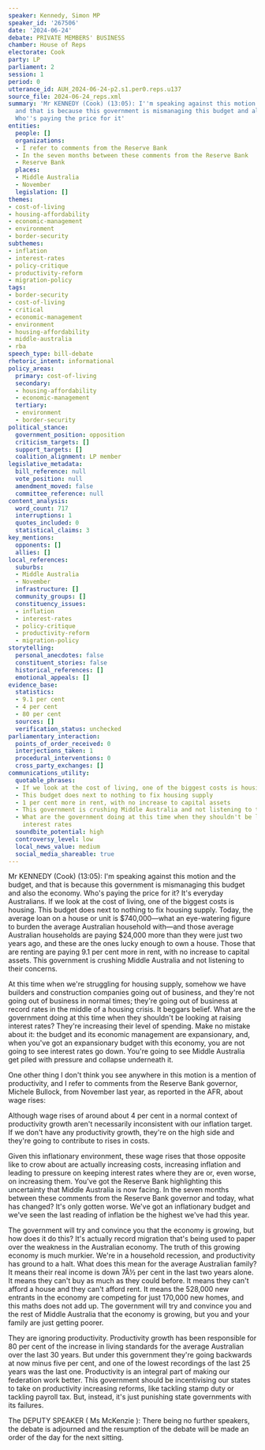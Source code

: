 ```yaml
---
speaker: Kennedy, Simon MP
speaker_id: '267506'
date: '2024-06-24'
debate: PRIVATE MEMBERS' BUSINESS
chamber: House of Reps
electorate: Cook
party: LP
parliament: 2
session: 1
period: 0
utterance_id: AUH_2024-06-24-p2.s1.per0.reps.u137
source_file: 2024-06-24_reps.xml
summary: 'Mr KENNEDY (Cook) (13:05): I''m speaking against this motion and the budget,
  and that is because this government is mismanaging this budget and also the economy.
  Who''s paying the price for it'
entities:
  people: []
  organizations:
  - I refer to comments from the Reserve Bank
  - In the seven months between these comments from the Reserve Bank
  - Reserve Bank
  places:
  - Middle Australia
  - November
  legislation: []
themes:
- cost-of-living
- housing-affordability
- economic-management
- environment
- border-security
subthemes:
- inflation
- interest-rates
- policy-critique
- productivity-reform
- migration-policy
tags:
- border-security
- cost-of-living
- critical
- economic-management
- environment
- housing-affordability
- middle-australia
- rba
speech_type: bill-debate
rhetoric_intent: informational
policy_areas:
  primary: cost-of-living
  secondary:
  - housing-affordability
  - economic-management
  tertiary:
  - environment
  - border-security
political_stance:
  government_position: opposition
  criticism_targets: []
  support_targets: []
  coalition_alignment: LP member
legislative_metadata:
  bill_reference: null
  vote_position: null
  amendment_moved: false
  committee_reference: null
content_analysis:
  word_count: 717
  interruptions: 1
  quotes_included: 0
  statistical_claims: 3
key_mentions:
  opponents: []
  allies: []
local_references:
  suburbs:
  - Middle Australia
  - November
  infrastructure: []
  community_groups: []
  constituency_issues:
  - inflation
  - interest-rates
  - policy-critique
  - productivity-reform
  - migration-policy
storytelling:
  personal_anecdotes: false
  constituent_stories: false
  historical_references: []
  emotional_appeals: []
evidence_base:
  statistics:
  - 9.1 per cent
  - 4 per cent
  - 80 per cent
  sources: []
  verification_status: unchecked
parliamentary_interaction:
  points_of_order_received: 0
  interjections_taken: 1
  procedural_interventions: 0
  cross_party_exchanges: []
communications_utility:
  quotable_phrases:
  - If we look at the cost of living, one of the biggest costs is housing
  - This budget does next to nothing to fix housing supply
  - 1 per cent more in rent, with no increase to capital assets
  - This government is crushing Middle Australia and not listening to their concerns
  - What are the government doing at this time when they shouldn't be looking at raising
    interest rates
  soundbite_potential: high
  controversy_level: low
  local_news_value: medium
  social_media_shareable: true
---
```


Mr KENNEDY (Cook) (13:05): I'm speaking against this motion and the budget, and that is because this government is mismanaging this budget and also the economy. Who's paying the price for it? It's everyday Australians. If we look at the cost of living, one of the biggest costs is housing. This budget does next to nothing to fix housing supply. Today, the average loan on a house or unit is $740,000—what an eye-watering figure to burden the average Australian household with—and those average Australian households are paying $24,000 more than they were just two years ago, and these are the ones lucky enough to own a house. Those that are renting are paying 9.1 per cent more in rent, with no increase to capital assets. This government is crushing Middle Australia and not listening to their concerns.

At this time when we're struggling for housing supply, somehow we have builders and construction companies going out of business, and they're not going out of business in normal times; they're going out of business at record rates in the middle of a housing crisis. It beggars belief. What are the government doing at this time when they shouldn't be looking at raising interest rates? They're increasing their level of spending. Make no mistake about it: the budget and its economic management are expansionary, and, when you've got an expansionary budget with this economy, you are not going to see interest rates go down. You're going to see Middle Australia get piled with pressure and collapse underneath it.

One other thing I don't think you see anywhere in this motion is a mention of productivity, and I refer to comments from the Reserve Bank governor, Michele Bullock, from November last year, as reported in the AFR, about wage rises:

Although wage rises of around about 4 per cent in a normal context of productivity growth aren't necessarily inconsistent with our inflation target. If we don't have any productivity growth, they're on the high side and they're going to contribute to rises in costs.

Given this inflationary environment, these wage rises that those opposite like to crow about are actually increasing costs, increasing inflation and leading to pressure on keeping interest rates where they are or, even worse, on increasing them. You've got the Reserve Bank highlighting this uncertainty that Middle Australia is now facing. In the seven months between these comments from the Reserve Bank governor and today, what has changed? It's only gotten worse. We've got an inflationary budget and we've seen the last reading of inflation be the highest we've had this year.

The government will try and convince you that the economy is growing, but how does it do this? It's actually record migration that's being used to paper over the weakness in the Australian economy. The truth of this growing economy is much murkier. We're in a household recession, and productivity has ground to a halt. What does this mean for the average Australian family? It means their real income is down 7Â½ per cent in the last two years alone. It means they can't buy as much as they could before. It means they can't afford a house and they can't afford rent. It means the 528,000 new entrants in the economy are competing for just 170,000 new homes, and this maths does not add up. The government will try and convince you and the rest of Middle Australia that the economy is growing, but you and your family are just getting poorer.

They are ignoring productivity. Productivity growth has been responsible for 80 per cent of the increase in living standards for the average Australian over the last 30 years. But under this government they're going backwards at now minus five per cent, and one of the lowest recordings of the last 25 years was the last one. Productivity is an integral part of making our federation work better. This government should be incentivising our states to take on productivity increasing reforms, like tackling stamp duty or tackling payroll tax. But, instead, it's just punishing state governments with its failures.

The DEPUTY SPEAKER ( Ms McKenzie ): There being no further speakers, the debate is adjourned and the resumption of the debate will be made an order of the day for the next sitting.